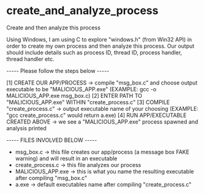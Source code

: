# create_and_analyze_process
Create and then analyze this process

Using Windows, I am using C to explore "windows.h" (from Win32 API) in order to create my own process and then analyze this process. 
Our output should include details such as process ID, thread ID, process handler, thread handler etc. 


  
----- Please follow the steps below -----

[1] CREATE OUR APP/PROCESS -> compile "msg_box.c" and choose output executable to be "MALICIOUS_APP.exe" (EXAMPLE: gcc -o MALICIOUS_APP.exe msg_box.c)
[2] ENTER PATH TO "MALICIOUS_APP.exe" WITHIN "create_process.c"
[3] COMPILE "create_process.c" -> output executable name of your choosing (EXAMPLE: "gcc create_process.c" would return a.exe)
[4] RUN APP/EXECUTABLE CREATED ABOVE -> we see a "MALICIOUS_APP.exe" process spawned and analysis printed




----- FILES INVOLVED BELOW -----

* msg_box.c -> this file creates our app/process (a message box FAKE warning) and will result in an executable 
* create_process.c -> this file analyzes our process
* MALICIOUS_APP.exe -> this is what you name the resulting executable after compiling "msg_box.c"
* a.exe -> default executables name after compiling "create_process.c"

